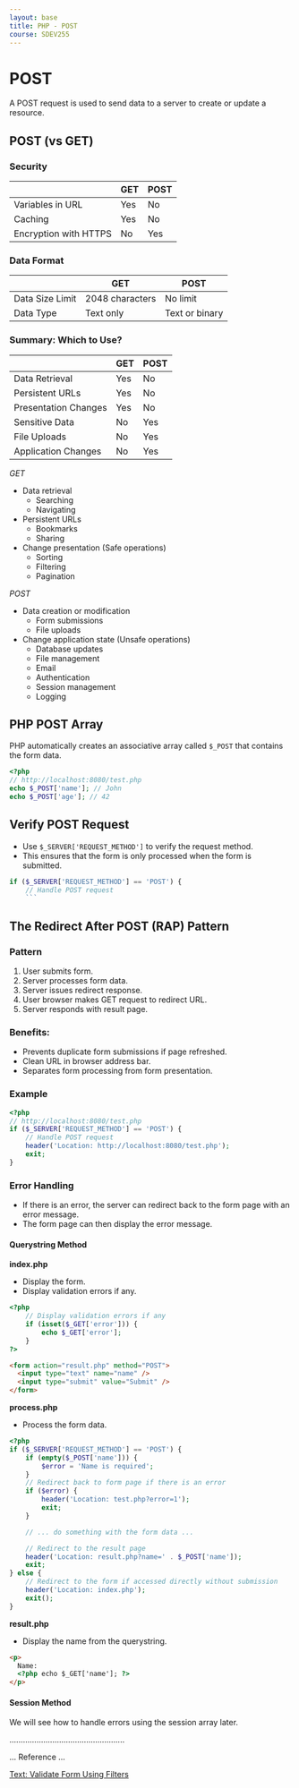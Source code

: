 ```yaml
---
layout: base
title: PHP - POST
course: SDEV255
---
```


<!-- Understanding PHP POST
VI. Practical Examples and Use Cases
A. Building a Simple Form-Handling PHP Script
	1. Creating a Form
	2. Processing Form Data with PHP
B. Handling File Uploads
	1. HTML File Input Element
	2. Server-Side Handling of Uploaded Files

VII. Best Practices for PHP POST
A. Avoiding Direct Output of POST Data
B. Importance of HTTPS for Secure Data Transmission
C. Handling Form Submission Errors
D. Implementing CSRF Protection

VIII. Real-World Application Considerations
A. Interaction with Databases
1. Inserting POST Data into a Database
2. Prepared Statements for Security
B. User Authentication and Authorization
1. Handling Login Forms with POST
2. Protecting Sensitive Operations -->

# POST

A POST request is used to send data to a server to create or update a resource.

## POST (vs GET)

### Security

|                       | GET | POST |
| --------------------- | --- | ---- |
| Variables in URL      | Yes | No   |
| Caching               | Yes | No   |
| Encryption with HTTPS | No  | Yes  |

### Data Format

|                 | GET             | POST           |
| --------------- | --------------- | -------------- |
| Data Size Limit | 2048 characters | No limit       |
| Data Type       | Text only       | Text or binary |

### Summary: Which to Use?

|                      | GET | POST |
| -------------------- | --- | ---- |
| Data Retrieval       | Yes | No   |
| Persistent URLs      | Yes | No   |
| Presentation Changes | Yes | No   |
| Sensitive Data       | No  | Yes  |
| File Uploads         | No  | Yes  |
| Application Changes  | No  | Yes  |

_GET_

- Data retrieval
  - Searching
  - Navigating
- Persistent URLs
  - Bookmarks
  - Sharing
- Change presentation (Safe operations)
  - Sorting
  - Filtering
  - Pagination

_POST_

- Data creation or modification
  - Form submissions
  - File uploads
- Change application state (Unsafe operations)
  - Database updates
  - File management
  - Email
  - Authentication
  - Session management
  - Logging

## PHP POST Array

PHP automatically creates an associative array called `$_POST` that contains the form data.

```php
<?php
// http://localhost:8080/test.php
echo $_POST['name']; // John
echo $_POST['age']; // 42
```

## Verify POST Request

- Use `$_SERVER['REQUEST_METHOD']` to verify the request method.
- This ensures that the form is only processed when the form is submitted.

````php
if ($_SERVER['REQUEST_METHOD'] == 'POST') {
    // Handle POST request
    ```
````

## The Redirect After POST (RAP) Pattern

### Pattern

1. User submits form.
2. Server processes form data.
3. Server issues redirect response.
4. User browser makes GET request to redirect URL.
5. Server responds with result page.

### Benefits:

- Prevents duplicate form submissions if page refreshed.
- Clean URL in browser address bar.
- Separates form processing from form presentation.

### Example

```php
<?php
// http://localhost:8080/test.php
if ($_SERVER['REQUEST_METHOD'] == 'POST') {
    // Handle POST request
    header('Location: http://localhost:8080/test.php');
    exit;
}
```

### Error Handling

- If there is an error, the server can redirect back to the form page with an error message.
- The form page can then display the error message.

#### Querystring Method

**index.php**

- Display the form.
- Display validation errors if any.

```php
<?php
    // Display validation errors if any
    if (isset($_GET['error'])) {
        echo $_GET['error'];
    }
?>
```

```html
<form action="result.php" method="POST">
  <input type="text" name="name" />
  <input type="submit" value="Submit" />
</form>
```

**process.php**

- Process the form data.

```php
<?php
if ($_SERVER['REQUEST_METHOD'] == 'POST') {
    if (empty($_POST['name'])) {
        $error = 'Name is required';
    }
    // Redirect back to form page if there is an error
    if ($error) {
        header('Location: test.php?error=1');
        exit;
    }

    // ... do something with the form data ...

    // Redirect to the result page
    header('Location: result.php?name=' . $_POST['name']);
    exit;
} else {
    // Redirect to the form if accessed directly without submission
    header('Location: index.php');
    exit();
}
```

**result.php**

- Display the name from the querystring.

```html
<p>
  Name:
  <?php echo $_GET['name']; ?>
</p>
```

#### Session Method

We will see how to handle errors using the session array later.

...................................................

... Reference ...

[Text: Validate Form Using Filters](http://localhost/phpbook/section_b/c06/validate-form-using-filters.php)
